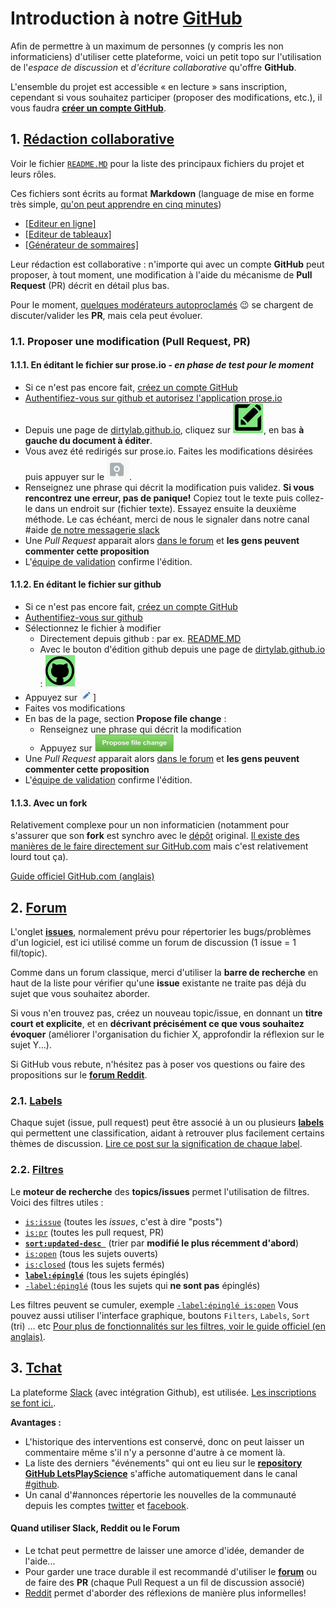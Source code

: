 # Introduction à notre [GitHub](http://github.com/dirtylab/wiki/)

Afin de permettre à un maximum de personnes (y compris les non informaticiens) d'utiliser cette plateforme,
voici un petit topo sur l'utilisation de l'*espace de discussion* et *d'écriture collaborative* qu'offre **GitHub**.

L'ensemble du projet est accessible « en lecture » sans inscription, cependant si vous souhaitez participer (proposer des modifications, etc.), il vous faudra [**créer un compte GitHub**](https://github.com/join).


## 1. [Rédaction collaborative](https://github.com/dirtylab/wiki)

Voir le fichier [`README.MD`](https://github.com/dirtylab/wiki/blob/master/README.MD) pour la liste des principaux fichiers du projet et leurs rôles.

Ces fichiers sont écrits au format **Markdown** (language de mise en forme très simple,
[qu'on peut apprendre en cinq minutes](http://blog.wax-o.com/2014/04/tutoriel-un-guide-pour-bien-commencer-avec-markdown/))

- [[Editeur en ligne]](https://stackedit.io)
- [[Editeur de tableaux]](http://www.tablesgenerator.com/markdown_tables)
- [[Générateur de sommaires]](http://doctoc.herokuapp.com/)

Leur rédaction est collaborative : n'importe qui avec un compte **GitHub** peut proposer, à tout moment, une modification à l'aide du mécanisme de **Pull Request** (PR) décrit en détail plus bas.

Pour le moment, [quelques modérateurs autoproclamés](https://github.com/dirtylab/wiki/issues/19) :wink: se chargent de discuter/valider les **PR**, mais cela peut évoluer.

### 1.1. Proposer une modification (Pull Request, PR)

#### 1.1.1. En éditant le fichier sur prose.io - *en phase de test pour le moment*

- Si ce n'est pas encore fait, [créez un compte GitHub](https://github.com/join)
- [Authentifiez-vous sur github et autorisez l'application prose.io](https://github.com/login/oauth/authorize?client_id=c602a8bd54b1e774f864&scope=repo)
- Depuis une page de [dirtylab.github.io](http://dirtylab.github.io/HELP.html), cliquez sur ![le bouton d'édition vert](img/edit_prose.png), en bas **à gauche du document à éditer**.
- Vous avez été redirigés sur prose.io. Faites les modifications désirées puis appuyer sur le ![bouton de sauvegarde](img/save_prose.png).
- Renseignez une phrase qui décrit la modification puis validez. **Si vous rencontrez une erreur, pas de panique!** Copiez tout le texte puis collez-le dans un endroit sur (fichier texte). Essayez ensuite la deuxième méthode. Le cas échéant, merci de nous le signaler dans notre canal #aide [de notre messagerie slack](http://gaelfoppolo.com/projets/dirtylab/slack/)
- Une *Pull Request* apparait alors [dans le forum](https://github.com/dirtylab/wiki/pulls?utf8=%E2%9C%93&q=is%3Apr+) et **les gens peuvent commenter cette proposition**
- L'[équipe de validation](https://github.com/dirtylab/wiki/issues/1) confirme l'édition.

#### 1.1.2. En éditant le fichier sur github

- Si ce n'est pas encore fait, [créez un compte GitHub](https://github.com/join)
- [Authentifiez-vous sur github](https://github.com/login)
- Sélectionnez le fichier à modifier
  - Directement depuis github : par ex. [README.MD](https://github.com/dirtylab/wiki/blob/master/README.MD)
  - Avec le bouton d'édition github depuis une page de [dirtylab.github.io](http://dirtylab.github.io/HELP.html) : ![](img/edit_github.png)
- Appuyez sur ![le symbole en forme de stylo *edit*](img/edit.png)]
- Faites vos modifications
- En bas de la page, section **Propose file change** :
  - Renseignez une phrase qui décrit la modification
  - Appuyez sur [![Propose file change](img/propose.png)](#)
- Une *Pull Request* apparait alors [dans le forum](https://github.com/dirtylab/wiki/pulls?utf8=%E2%9C%93&q=is%3Apr+) et **les gens peuvent commenter cette proposition**
- L'[équipe de validation](https://github.com/dirtylab/wiki/issues/1) confirme l'édition.


#### 1.1.3. Avec un fork

Relativement complexe pour un non informaticien (notamment pour s'assurer que son **fork** est synchro avec le [dépôt](DEFINITIONS.MD#7.a) original. [Il existe des manières de le faire directement sur GitHub.com](http://stackoverflow.com/a/23853061/488666) mais c'est relativement lourd tout ça).

[Guide officiel GitHub.com (anglais)](https://guides.github.com/activities/forking/)

## 2. [Forum](https://github.com/dirtylab/wiki/issues)

L'onglet **[issues](https://github.com/dirtylab/wiki/issues)**, normalement prévu pour répertorier
les bugs/problèmes d'un logiciel, est ici utilisé comme un forum de discussion (1 issue = 1 fil/topic).

Comme dans un forum classique, merci d'utiliser la **barre de recherche** en haut de la liste pour vérifier qu'une **issue**
existante ne traite pas déjà du sujet que vous souhaitez aborder.

Si vous n'en trouvez pas, créez un nouveau topic/issue, en donnant un **titre court et explicite**,
et en **décrivant précisément ce que vous souhaitez évoquer** (améliorer l'organisation du fichier X,
approfondir la réflexion sur le sujet Y...).

Si GitHub vous rebute, n'hésitez pas à poser vos questions ou faire des propositions sur le [**forum Reddit**](https://www.reddit.com/r/dirtylab).

### 2.1. [Labels](https://github.com/dirtylab/wiki/labels)

Chaque sujet (issue, pull request) peut être associé à un ou plusieurs **[labels](https://github.com/dirtylab/wiki/labels)** qui
permettent une classification, aidant à retrouver plus facilement certains thèmes de discussion.
[Lire ce post sur la signification de chaque label](https://github.com/dirtylab/wiki/issues/14).

### 2.2. [Filtres](https://help.github.com/articles/searching-issues/)

Le **moteur de recherche** des **topics/issues** permet l'utilisation de filtres.
Voici des filtres utiles :

 - [`is:issue`](https://github.com/dirtylab/wiki/issues?utf8=%E2%9C%93&q=is%3Aissue+) (toutes les *issues*, c'est à dire "posts")
 - [`is:pr`](https://github.com/dirtylab/wiki/pulls?q=is%3Apr) (toutes les pull request, PR)
 - [**`sort:updated-desc `**](https://github.com/dirtylab/wiki/issues?utf8=%E2%9C%93&q=sort%3Aupdated-desc+) (trier par **modifié le plus récemment d'abord**)
 - [`is:open`](https://github.com/dirtylab/wiki/issues?utf8=%E2%9C%93&q=is%3Aopen)  (tous les sujets ouverts)
 - [`is:closed`](https://github.com/dirtylab/wiki/issues?utf8=%E2%9C%93&q=is%3Aclosed+) (tous les sujets fermés)
 - [**`label:épinglé`**](https://github.com/dirtylab/wiki/issues?utf8=%E2%9C%93&q=label%3A%C3%A9pingl%C3%A9) (tous les sujets épinglés)
 - [`-label:épinglé`](https://github.com/dirtylab/wiki/issues?utf8=%E2%9C%93&q=-label%3A%C3%A9pingl%C3%A9+) (tous les sujets qui **ne sont pas** épinglés)

Les filtres peuvent se cumuler, exemple [`-label:épinglé is:open`](https://github.com/dirtylab/wiki/issues?utf8=%E2%9C%93&q=-label%3A%C3%A9pingl%C3%A9+is%3Aopen)
Vous pouvez aussi utiliser l'interface graphique, boutons `Filters`, `Labels`, `Sort` (tri) ... etc
[Pour plus de fonctionnalités sur les filtres, voir le guide officiel (en anglais)](https://help.github.com/articles/searching-issues/).

## 3. [Tchat](https://dirtylab.slack.com)

La plateforme [Slack](https://dirtylab.slack.com) (avec intégration Github), est utilisée. [Les inscriptions se font ici.](http://gaelfoppolo.com/projets/dirtylab/slack/).

**Avantages :**

* L'historique des interventions est conservé, donc on peut laisser un commentaire même s'il n'y a personne d'autre à ce moment là.
* La liste des derniers "événements" qui ont eu lieu sur le **[repository GitHub LetsPlayScience](https://github.com/dirtylab/wiki)**
s'affiche automatiquement dans le canal [#github](https://dirtylab.slack.com/messages/github/).
* Un canal d'#annonces répertorie les nouvelles de la communauté depuis les comptes [twitter](https://twitter.com/DrtyLab) et [facebook](http://facebook.com/drtylab).

#### Quand utiliser Slack, Reddit ou le Forum

- Le tchat peut permettre de laisser une amorce d'idée, demander de l'aide...
- Pour garder une trace durable il est recommandé d'utiliser le **[forum](https://github.com/dirtylab/wiki/issues)**
ou de faire des **PR** (chaque Pull Request a un fil de discussion associé)
- [Reddit](https://www.reddit.com/r/dirtylab) permet d'aborder des réflexions de manière plus informelles!
